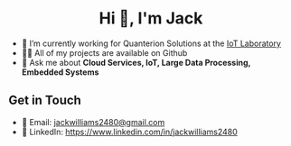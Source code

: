 <h1 align="center">Hi 👋, I'm Jack</h1>

- 🔭 I’m currently working for Quanterion Solutions at the [IoT Laboratory](https://www.quanterion.com/internet-of-things-iot-lab/)
- 👨‍💻 All of my projects are available on Github
- 💬 Ask me about **Cloud Services, IoT, Large Data Processing, Embedded Systems**

## Get in Touch

- 📧 Email: jackwilliams2480@gmail.com
- 💼 LinkedIn: https://www.linkedin.com/in/jackwilliams2480
